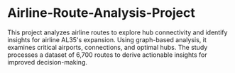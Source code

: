 # Airline-Route-Analysis-Project
This project analyzes airline routes to explore hub connectivity and identify insights for airline AL35's expansion. Using graph-based analysis, it examines critical airports, connections, and optimal hubs. The study processes a dataset of 6,700 routes to derive actionable insights for improved decision-making.
